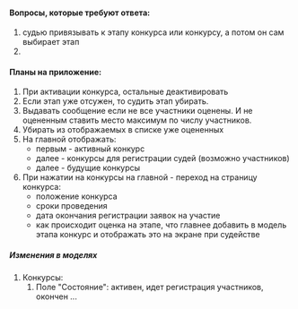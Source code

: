 #### Вопросы, которые требуют ответа:

1. судью привязывать к этапу конкурса или конкурсу, а потом он сам выбирает этап
2.

#### Планы на приложение:

1. При активации конкурса, остальные деактивировать
2. Если этап уже отсужен, то судить этап убирать. 
3. Выдавать сообщение если не все участники оценены. И не оцененным
   ставить место максимум по числу участников.
4. Убирать из отображаемых в списке уже оцененных
4. На главной отображать:
    * первым - активный конкурс
    * далее - конкурсы для регистрации судей (возможно участников)
    * далее - будущие конкурсы
5. При нажатии на конкурсы на главной - переход на страницу конкурса:
    * положение конкурса
    * сроки проведения
    * дата окончания регистрации заявок на участие
    * как происходит оценка на этапе, что главнее добавить в модель этапа конкурс и отображать это на экране при
      судействе

##### Изменения в моделях

1. Конкурсы:
    1. Поле "Состояние": активен, идет регистрация участников, окончен ...
  